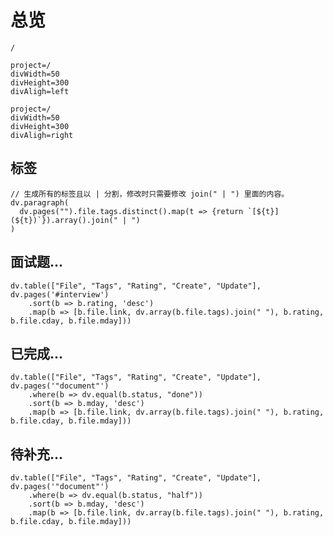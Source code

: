 # 总览

```ActivityHistory
/
```

```commits-recents
project=/
divWidth=50
divHeight=300
divAligh=left
```

```commits-type
project=/
divWidth=50
divHeight=300
divAligh=right
```



## 标签

```dataviewjs
// 生成所有的标签且以 | 分割，修改时只需要修改 join(" | ") 里面的内容。
dv.paragraph(
  dv.pages("").file.tags.distinct().map(t => {return `[${t}](${t})`}).array().join(" | ")
)
```


## 面试题...

```dataviewjs
dv.table(["File", "Tags", "Rating", "Create", "Update"], dv.pages('#interview')
    .sort(b => b.rating, 'desc')
    .map(b => [b.file.link, dv.array(b.file.tags).join(" "), b.rating, b.file.cday, b.file.mday]))
```


## 已完成...

```dataviewjs
dv.table(["File", "Tags", "Rating", "Create", "Update"], dv.pages('"document"')
    .where(b => dv.equal(b.status, "done"))
    .sort(b => b.mday, 'desc')
    .map(b => [b.file.link, dv.array(b.file.tags).join(" "), b.rating, b.file.cday, b.file.mday]))
```


## 待补充...

```dataviewjs
dv.table(["File", "Tags", "Rating", "Create", "Update"], dv.pages('"document"')
    .where(b => dv.equal(b.status, "half"))
    .sort(b => b.mday, 'desc')
    .map(b => [b.file.link, dv.array(b.file.tags).join(" "), b.rating, b.file.cday, b.file.mday]))
```

